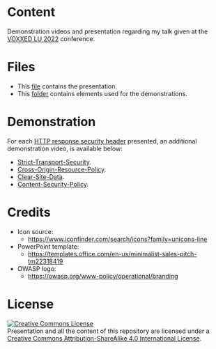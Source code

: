 # Content

Demonstration videos and presentation regarding my talk given at the [VOXXED LU 2022](https://luxembourg.voxxeddays.com/en/) conference.

# Files

* This [file](presentation.pptx) contains the presentation.
* This [folder](archive) contains elements used for the demonstrations.

# Demonstration

For each [HTTP response security header](https://owasp.org/www-project-secure-headers/) presented, an additional demonstration video, is available below:

* [Strict-Transport-Security](DemoSTS.mp4).
* [Cross-Origin-Resource-Policy](DemoCORP.mp4).
* [Clear-Site-Data](DemoCSD.mp4).
* [Content-Security-Policy](DemoCSP.mp4).

# Credits

* Icon source:
  * <https://www.iconfinder.com/search/icons?family=unicons-line>
* PowerPoint template:
  * <https://templates.office.com/en-us/minimalist-sales-pitch-tm22318419>
* OWASP logo:
  * <https://owasp.org/www-policy/operational/branding>

# License

<a rel="license" href="http://creativecommons.org/licenses/by-sa/4.0/"><img alt="Creative Commons License" style="border-width:0" src="https://i.creativecommons.org/l/by-sa/4.0/88x31.png" /></a><br />Presentation and all the content of this repository are licensed under a <a rel="license" href="http://creativecommons.org/licenses/by-sa/4.0/">Creative Commons Attribution-ShareAlike 4.0 International License</a>.

